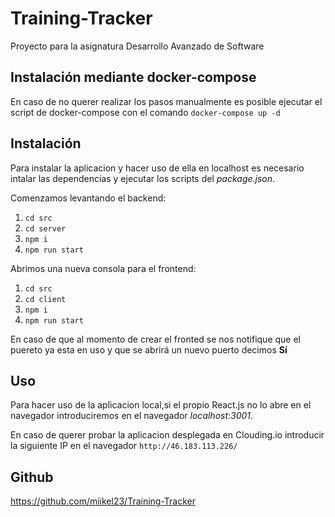 # Training-Tracker
Proyecto para la asignatura Desarrollo Avanzado de Software

## Instalación mediante docker-compose
En caso de no querer realizar los pasos manualmente es posible ejecutar el script de docker-compose
con el comando `docker-compose up -d`

## Instalación
Para instalar la aplicacion y hacer uso de ella en localhost es necesario intalar las dependencias
y ejecutar los scripts del _package.json_.

Comenzamos levantando el backend:
1. `cd src`
2. `cd server`
3. `npm i`
4. `npm run start`

Abrimos una nueva consola para el frontend:
1. `cd src`
2. `cd client`
3. `npm i`
4. `npm run start`

En caso de que al momento de crear el fronted se nos notifique que el puereto ya esta en 
uso y que se abrirá un nuevo puerto decimos **Sí**

## Uso
Para hacer uso de la aplicacion local,si el propio React.js no lo abre en el navegador
introduciremos en el navegador *localhost:3001*.

En caso de querer probar la aplicacion desplegada en Clouding.io introducir la siguiente IP
en el navegador `http://46.183.113.226/`

## Github
https://github.com/miikel23/Training-Tracker
